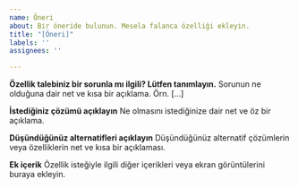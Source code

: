 ```yaml
---
name: Öneri
about: Bir öneride bulunun. Mesela falanca özelliği ekleyin.
title: "[Öneri]"
labels: ''
assignees: ''

---
```

<!--
Bu şablonu silmeyin!  
--->

**Özellik talebiniz bir sorunla mı ilgili? Lütfen tanımlayın.**
Sorunun ne olduğuna dair net ve kısa bir açıklama. Örn. [...]

**İstediğiniz çözümü açıklayın**
Ne olmasını istediğinize dair net ve öz bir açıklama.

**Düşündüğünüz alternatifleri açıklayın**
Düşündüğünüz alternatif çözümlerin veya özelliklerin net ve kısa bir açıklaması.

**Ek içerik**
Özellik isteğiyle ilgili diğer içerikleri veya ekran görüntülerini buraya ekleyin.
